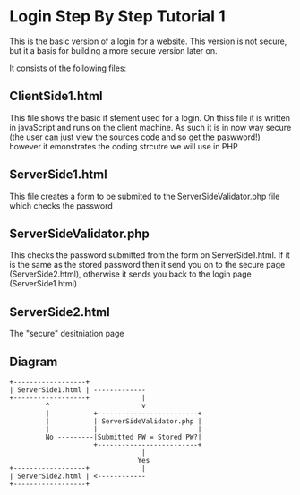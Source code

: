 # Login Step By Step Tutorial 1
This is the basic version of a login for a website. This version is not secure, but it a basis for building a more secure version later on.

It consists of the following files:

## ClientSide1.html

This file shows the basic if stement used for a login. On thiss file it is written in javaScript and runs on the client machine. As such it is in now way secure (the user can just view the sources code and so get the paswword!) however it emonstrates the coding strcutre we will use in PHP

## ServerSide1.html

This file creates a form to be submited to the ServerSideValidator.php file which checks the password

## ServerSideValidator.php

This checks the password submitted from the form on ServerSide1.html. If it is the same as the stored password then it send you on to the secure page (ServerSide2.html), otherwise it sends you back to the login page (ServerSide1.html)

## ServerSide2.html

The "secure" desitniation page

## Diagram
```
+------------------+
| ServerSide1.html | -------------
+------------------+             |
         ^                       v
         |           +-------------------------+                          
         |           | ServerSideValidator.php |
         |           |                         |
         No ---------|Submitted PW = Stored PW?|
                     +-------------------------+                               
                                 |
                                Yes
+------------------+             |     
| ServerSide2.html | <------------
+------------------+

```
